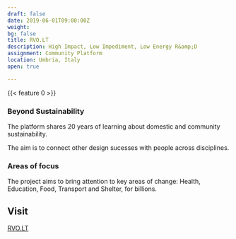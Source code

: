 ```yaml
---
draft: false
date: 2019-06-01T09:00:00Z
weight:
bg: false
title: RVO.LT
description: High Impact, Low Impediment, Low Energy R&amp;D
assignment: Community Platform
location: Umbria, Italy
open: true

---
```


{{< feature 0 >}}

<!-- 13 Dec 19 09:00 GMT -->

<!-- Generated: `hugo new default_date.md` -->
<!--
---
title: "Default_date"
date: 2020-03-04T15:54:51Z
draft: false
---
-->

<!--{{/* <flickity src="3si/images/3si-sales.jpg" title="3Si marketing content" selectCell="flkty.selectCell( value, isWrapped, isInstant )" > */}}
-->

### Beyond Sustainability

The platform shares 20 years of learning about domestic and community sustainability.

The aim is to connect other design sucesses with people across&nbsp;disciplines.

<!-- Generalists should share expertise across common areas of focus -->

### Areas of focus

The&nbsp;project aims to bring attention to key areas of change: Health, Education, Food, Transport and&nbsp;Shelter, for&nbsp;billions.



## Visit

[RVO.LT](https://rvo.lt/) <!-- Needs updating:
 and how design should raise life quality
  This isn't focused on countries finding ways to justify the costs of managing the Climate Crisis – but  -->

<!--
## Project in detail-->
